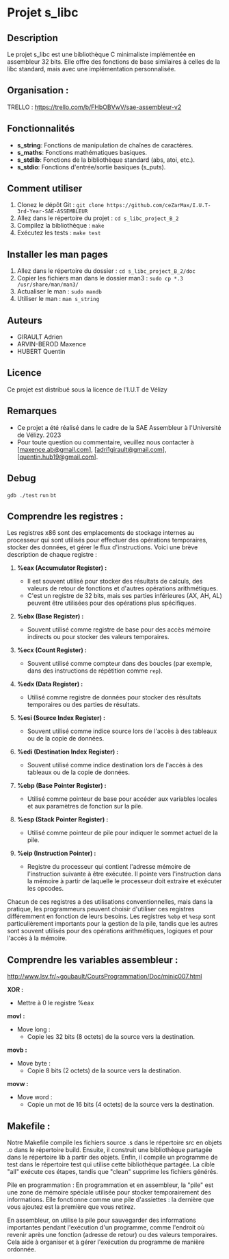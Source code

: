 
# Projet s_libc

## Description
Le projet s_libc est une bibliothèque C minimaliste implémentée en assembleur 32 bits. Elle offre des fonctions de base similaires à celles de la libc standard, mais avec une implémentation personnalisée.

## Organisation : 

TRELLO : https://trello.com/b/FHbOBVwV/sae-assembleur-v2


## Fonctionnalités
- **s_string**: Fonctions de manipulation de chaînes de caractères.
- **s_maths**: Fonctions mathématiques basiques.
- **s_stdlib**: Fonctions de la bibliothèque standard (abs, atoi, etc.).
- **s_stdio**: Fonctions d'entrée/sortie basiques (s_puts).

## Comment utiliser
1. Clonez le dépôt Git : `git clone https://github.com/ceZarMax/I.U.T-3rd-Year-SAE-ASSEMBLEUR`
2. Allez dans le répertoire du projet : `cd s_libc_project_B_2`
3. Compilez la bibliothèque : `make`
4. Exécutez les tests : `make test`

## Installer les man pages
1. Allez dans le répertoire du dossier : `cd s_libc_project_B_2/doc`
2. Copier les fichiers man dans le dossier man3 : `sudo cp *.3 /usr/share/man/man3/`
3. Actualiser le man : `sudo mandb`
4. Utiliser le man : `man s_string`

## Auteurs
- GIRAULT Adrien
- ARVIN-BEROD Maxence
- HUBERT Quentin

## Licence
Ce projet est distribué sous la licence de l'I.U.T de Vélizy

## Remarques
- Ce projet a été réalisé dans le cadre de la SAE Assembleur à l'Université de Vélizy. 2023
- Pour toute question ou commentaire, veuillez nous contacter à [maxence.ab@gmail.com], [adri1girault@gmail.com], [quentin.hub19@gmail.com].

## Debug
`gdb ./test`
`run`
`bt`

## Comprendre les registres : 

Les registres x86 sont des emplacements de stockage internes au processeur qui sont utilisés pour effectuer des opérations temporaires, stocker des données, et gérer le flux d'instructions. Voici une brève description de chaque registre :

1. **%eax (Accumulator Register) :**
   - Il est souvent utilisé pour stocker des résultats de calculs, des valeurs de retour de fonctions et d'autres opérations arithmétiques. 
   - C'est un registre de 32 bits, mais ses parties inférieures (AX, AH, AL) peuvent être utilisées pour des opérations plus spécifiques.

2. **%ebx (Base Register) :**
   - Souvent utilisé comme registre de base pour des accès mémoire indirects ou pour stocker des valeurs temporaires.

3. **%ecx (Count Register) :**
   - Souvent utilisé comme compteur dans des boucles (par exemple, dans des instructions de répétition comme `rep`).

4. **%edx (Data Register) :**
   - Utilisé comme registre de données pour stocker des résultats temporaires ou des parties de résultats.

5. **%esi (Source Index Register) :**
   - Souvent utilisé comme indice source lors de l'accès à des tableaux ou de la copie de données.

6. **%edi (Destination Index Register) :**
   - Souvent utilisé comme indice destination lors de l'accès à des tableaux ou de la copie de données.

7. **%ebp (Base Pointer Register) :**
   - Utilisé comme pointeur de base pour accéder aux variables locales et aux paramètres de fonction sur la pile.

8. **%esp (Stack Pointer Register) :**
   - Utilisé comme pointeur de pile pour indiquer le sommet actuel de la pile.

9. **%eip (Instruction Pointer) :**
   - Registre du processeur qui contient l'adresse mémoire de l'instruction suivante à être exécutée. Il pointe vers l'instruction dans la mémoire à partir de laquelle le processeur doit extraire et exécuter les opcodes.

Chacun de ces registres a des utilisations conventionnelles, mais dans la pratique, les programmeurs peuvent choisir d'utiliser ces registres différemment en fonction de leurs besoins. Les registres `%ebp` et `%esp` sont particulièrement importants pour la gestion de la pile, tandis que les autres sont souvent utilisés pour des opérations arithmétiques, logiques et pour l'accès à la mémoire.

## Comprendre les variables assembleur : 

http://www.lsv.fr/~goubault/CoursProgrammation/Doc/minic007.html

**XOR :**
   - Mettre à 0 le registre %eax

**movl :**
   - Move long :  
     - Copie les 32 bits (8 octets) de la source vers la destination.

**movb :**
   - Move byte :
     - Copie 8 bits (2 octets) de la source vers la destination.

**movw :**
   - Move word :
     - Copie un mot de 16 bits (4 octets) de la source vers la destination.


## **Makefile** : 

Notre Makefile compile les fichiers source .s dans le répertoire src en objets .o dans le répertoire build. Ensuite, il construit une bibliothèque partagée dans le répertoire lib à partir des objets. Enfin, il compile un programme de test dans le répertoire test qui utilise cette bibliothèque partagée. La cible "all" exécute ces étapes, tandis que "clean" supprime les fichiers générés.


Pile en programmation : 
En programmation et en assembleur, la "pile" est une zone de mémoire spéciale utilisée pour stocker temporairement des informations. Elle fonctionne comme une pile d'assiettes : la dernière que vous ajoutez est la première que vous retirez.

En assembleur, on utilise la pile pour sauvegarder des informations importantes pendant l'exécution d'un programme, comme l'endroit où revenir après une fonction (adresse de retour) ou des valeurs temporaires. Cela aide à organiser et à gérer l'exécution du programme de manière ordonnée.
